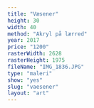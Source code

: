 ```yaml
---
title: "Væsener"
height: 30
width: 40
method: "Akryl på lærred"
year: 2017
price: "1200"
rasterWidth: 2628
rasterHeight: 1975
fileName: "IMG_1836.JPG"
type: "maleri"
show: "yes"
slug: "vaesener"
layout: "art"
---
```

